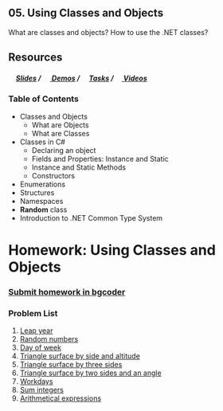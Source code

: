 ## 05. Using Classes and Objects
What are classes and objects? How to use the .NET classes?

## Resources

##### [<img src="https://raw.githubusercontent.com/TelerikAcademy/Common/master/icons/presentation.png" height="15" />Slides](https://rawgit.com/TelerikAcademy/CSharp-Part-2/master/Topics/05.%20Using-Classes-and-Objects/slides/index.html) / [<img src="https://raw.githubusercontent.com/TelerikAcademy/Common/master/icons/code.png" height="15"> Demos](demos) / [<img src="https://raw.githubusercontent.com/TelerikAcademy/Common/master/icons/homework.png" height="15">Tasks](homework) / [<img src="https://raw.githubusercontent.com/TelerikAcademy/Common/master/icons/video.png" height="13"> Videos](VIDEOS.md)

### Table of Contents
- Classes and Objects
  - What are Objects
  - What are Classes
- Classes in C#
  - Declaring an object
  - Fields and Properties: Instance and Static
  - Instance and Static Methods
  - Constructors
- Enumerations
- Structures
- Namespaces
- **Random** class
- Introduction to .NET Common Type System


Homework: Using Classes and Objects
===================================

### [Submit homework in bgcoder](http://bgcoder.com/Contests/319/CSharp-Advanced-05-Using-Classes-and-Objects)

### Problem List

1. [Leap year](./LeapYear)
1. [Random numbers](./RandomNumbers)
1. [Day of week](./DayOfWeek)
1. [Triangle surface by side and altitude](./TriangleSurfaceBySideAndAltitude)
1. [Triangle surface by three sides](./TriangleSurfaceByThreeSides)
1. [Triangle surface by two sides and an angle](./TriangleSurfaceByTwoSidesAndAnAngle)
1. [Workdays](./Workdays)
1. [Sum integers](./SumIntegers)
1. [Arithmetical expressions](./ArithmeticalExpressions)
